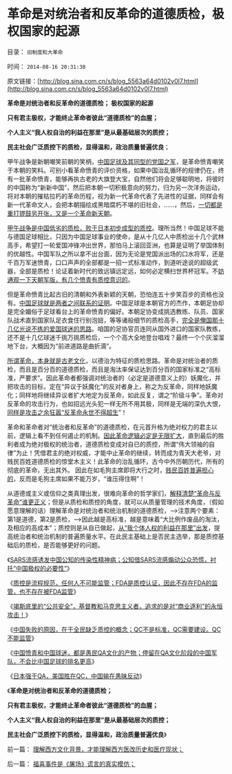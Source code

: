 # 革命是对统治者和反革命的道德质检，极权国家的起源

目录： `旧制度和大革命` 

时间： `2014-08-16 20:31:38` 

原文链接：[http://blog.sina.com.cn/s/blog_5563a64d0102v0l7.html](http://blog.sina.com.cn/s/blog_5563a64d0102v0l7.html)

**革命是对统治者和反革命的道德质检； 极权国家的起源**

**只有君主极权，才能终止革命者彼此“道德质检”的血腥；**

**个人主义“我人权自治的利益在那里”是从最基础层次的质控；**

**民主社会广泛质控下的质检，显得温和，政治质量普遍优良**；

甲午战争是新朝嘲笑前朝的笑柄，[中国足球及其同型的党国之军](../../../2014/7/19/俺国军队不比中国足球强，中国足球只是反复直播着甲午悲剧.md)，是革命愤青嘲笑于本朝的笑料。可别小看革命愤青的评价资格，如果中国治乱循环的规律仍在，终有一批革命愤青，能够再执古老的大旗登大宝，自然他们将会足够聪明地，将彼时的中国称为“新新中国”，然后把本朝一切积极意向的努力，归为另一次洋务运动，将对本朝的摧枯拉朽的革命历程，视为新一代革命代表了先进性的证据，同样会有新一代革命文人，会把本朝描绘成黑暗腐朽不堪的旧社会，……，然后，[一切都是重打锣鼓另开张，又是一个革命新天朝](../../../2014/7/14/德国足球将在未来20年，再捧世界杯2-4次，及中国文化的劣根性.md)。

[甲午战争是中国低劣的质检，败于日本初步成型的质控](../../../2014/7/19/俺国军队不比中国足球强，中国足球只是反复直播着甲午悲剧.md)。理所当然！中国足球不能与德国足球相比，只因为中国足球事业的使命，是从十几亿人中质检出十几个武林高手，希望打一轮爱国冲锋冲出世界，那怕马上滚回亚洲，也算是证明了举国体制的优越性。中国军队之所以拿不出台面，因为无论是党国派出场的口水将军，还是千百万军迷愤青，口口声声的全部都是一招一式标准动作，到道听途说的超级武器，全部是质检！论证着新时代的致远镇远定远，如何必定横扫世界杯冠军。不[妨通观一下天朝军版，有几个愤青有质控意识的](../../../2010/7/10/警惕“崇拜德国”的民族主义分子；所谓“德国意志”.md)。

但是革命愤青比起古旧的清朝和外表新颖的天朝，恐怕连五十步笑百步的资格也没有。[中国足球就是两者之间联系的证明](../../../2010/7/8/德国足球再度辉煌时间表；中国文化完败之因.md)。中国足球是本朝官方的杰作，本朝足协却是完全媚俗于足球看台上的革命愤青的偏好。本朝足协变成挑选教练、队员、国家队战术直到国家队足衣食住行别泡妞，等等诸般细节的质检高手，[完全是俺国那十几亿光说不练的爱国球迷的思路](../../../2010/7/1/有什么样的球迷，就有什么样的中国足球.md)。咱国的足协官员连同从国外进口的国家队教练，还不是十几亿球迷千挑万挑质检后，一个个高大全地登台唱戏？最终一个个灰溜溜地下台，大概因为“前进道路是曲折滴”。

[所谓革命，本身就是古老文化](../../../2013/4/21/我国民粹“派”以侵犯人权为理想，以革命为手段.md)，以德治为特征的质检思路。革命是对统治者的质检，而且是百分百的道德质检，而且是淘汰率保证达到百分百的国家标准之“高标准，严要求”。因此革命者都强调对统治者的（必定是道德意义上的）妖魔化，并把攻击的目标，定在“异议于妖魔化”的反对者身上，称之为反革命，同样地妖魔化；同样地将继续异议者扩大地定为反革命，如此反复，谓之“阶级斗争”。革命对反革命的攻击行为，也如招远光头犯一样无所不用其极，同样是无端的深仇大恨，[同样是攻击之余狂嚣“反革命永世不得超生](../../../2014/6/21/为什么招远惨案后，全能神教被指为邪教，而不是基督教？.md)”！

革命和革命者对“统治者和反革命”的道德质检，在元首升格为绝对权力的君主以前，逻辑上看不到任何遏止的机制。[因此革命逻辑必定是无限扩大](../../../2012/2/17/任何革命都是极端的，极端分子就是革命分子.md)，直到最后的胜利者成为绝对极权的统治者，道德质检变成对自已的质控，所谓“伟大领袖的自律”为止！凭借君主的绝对权威，才能中止革命的继续，转而成为青天大老爷，对贱民百姓道德质检的惊堂木主义！此革命的治乱循环，古今中外历朝历代，所有的彻底的革命，无出其外。
因此在如毛狗主席即将大行之时，[贱民百姓普遍担心的](../../../2013/11/18/WBagehot现象，茅于轼悖误，及其通往奴役之路.md)，反而是毛狗主席如果不能万岁，“谁压得住啊”！

从道德或主义或信仰之类真理出发，很难向革命的哲学家们，[解释清楚“革命与反革命”谁更正义](../../../2013/6/6/革命，反革命，保守，既得利益的结构图及说明.md)；但是从质检和质控的角度，就可以从质量管理的技术角度，（假如愿意理解的话）理解革命是对统治者和统治机制的道德质检，——>注意两个要素：第1是道德，第2是质检，——>因此越是高标准，越是意味着“大比例作废品的淘汰，及相应的高成本”；质控则是从自已做起，[从“我个体人权的利益在那里”出发](../../../2011/2/1/什么是人权？人道主义？和维护法纪.md)，提高统治者和统治机制的普遍质量水平。在此民主基础上是否民主选举，那是质控基础后的质检，是否能够更好的问题。

《[SARS流感诱发中国公知的传染性精神病；公知借SARS流感煽动公众恐慌，衬托“中国极权的必要性”](../../../2014/7/9/SARS流感诱发中国公知的传染性精神病.md)》

《[质控是流程规范，任何人不可能监管；FDA是质控认证，因此不存在FDA的监管，也不存在被FDA监管](../../../2014/7/14/中国官方和公知，都不能区别“质检vs质控”，及FDA；.md)》

《[竭斯底里的“公共安全”，基督教和马克思主义者，追求的是对“商业逐利”的永恒攻击！](../../../2014/7/15/竭斯底里的“公共安全”，为极权主义的推进，提供了无穷的借口；.md)》

《[中国失败的原因，在于全民缺乏质控的概念；QC不是标准，QC需要建设。QC不能监管](../../../2014/7/15/中国失败在于热衷质检，全民缺乏质控的常识.md)》

《[中国愤青和中国球迷，都是愚民QA文化的产物；停留在QA文化阶段的中国军队，不会比中国足球的排名更高](../../../2014/7/19/俺国军队不比中国足球强，中国足球只是反复直播着甲午悲剧.md)》

《[日本强于QA，美国胜在QC，中国输在愚昧反动](../../../2014/7/23/日本强于QA，美国胜在QC，中国输在愚昧反动.md)》

《**革命是对统治者和反革命的道德质检；**

**只有君主极权，才能终止革命者彼此“道德质检”的血腥；**

**个人主义“我人权自治的利益在那里”是从最基础层次的质控；**

**民主社会广泛质控下的质检，显得温和，政治质量普遍优良**》

前一篇： [理解西方文化背景，才能理解西方医改历史和医疗现状；](../../../2014/8/17/理解西方文化背景，才能理解西方医改历史和医疗现状；.md)

后一篇： [福喜事件是《屠场》谎言的真实模仿；](../../../2014/8/16/福喜事件是《屠场》谎言的真实模仿；.md)

